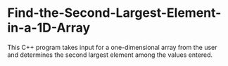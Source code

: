 # Find-the-Second-Largest-Element-in-a-1D-Array
This C++ program takes input for a one-dimensional array from the user and determines the second largest element among the values entered.
